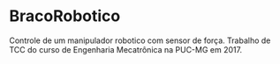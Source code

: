 # BracoRobotico
 Controle de um manipulador robotico com sensor de força. Trabalho de TCC do curso de Engenharia Mecatrônica na PUC-MG em 2017.
